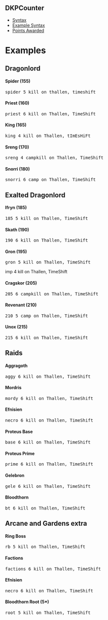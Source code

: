 ## DKPCounter
* <a href="syntax.md">Syntax</a>
* <a href="examples.md">Example Syntax</a>
* <a href="points.md">Points Awarded</a>

# Examples

## Dragonlord

#### Spider (155)
<pre>spider 5 kill on thallen, timeshift</pre>

#### Priest (160)
<pre>priest 6 kill on Thallen, TimeShift</pre>

#### King (165)
<pre>king 4 kill on Thallen, tImEsHiFt</pre>

#### Sreng (170)
<pre>sreng 4 campkill on Thallen, TimeShift</pre>

#### Snorri (180)
<pre>snorri 6 camp on Thallen, TimeShift</pre>

## Exalted Dragonlord

#### Ifryn (185)
<pre>185 5 kill on Thallen, TimeShift</pre>

#### Skath (190)
<pre>190 6 kill on Thallen, TimeShift</pre>

#### Gron (195)
<pre>gron 5 kill on Thallen, TimeShift</pre

#### Krothur (200)
<pre>imp 4 kill on Thallen, TimeShift</pre>

#### Cragskor (205)
<pre>205 6 campkill on Thallen, TimeShift</pre>

#### Revenant (210)
<pre>210 5 camp on Thallen, TimeShift</pre>

#### Unox (215)
<pre>215 6 kill on Thallen, TimeShift</pre>

## Raids

#### Aggragoth
<pre>aggy 6 kill on Thallen, TimeShift</pre>

#### Mordris
<pre>mordy 6 kill on Thallen, TimeShift</pre>

#### Efnisien
<pre>necro 6 kill on Thallen, TimeShift</pre>

#### Proteus Base
<pre>base 6 kill on Thallen, TimeShift</pre>

#### Proteus Prime
<pre>prime 6 kill on Thallen, TimeShift</pre>

#### Gelebron
<pre>gele 6 kill on Thallen, TimeShift</pre>

#### Bloodthorn
<pre>bt 6 kill on Thallen, TimeShift</pre>

## Arcane and Gardens extra

#### Ring Boss
<pre>rb 5 kill on Thallen, TimeShift</pre>

#### Factions
<pre>factions 6 kill on Thallen, TimeShift</pre>

#### Efnisien
<pre>necro 6 kill on Thallen, TimeShift</pre>

#### Bloodthorn Root (5*)
<pre>root 5 kill on Thallen, TimeShift</pre>
